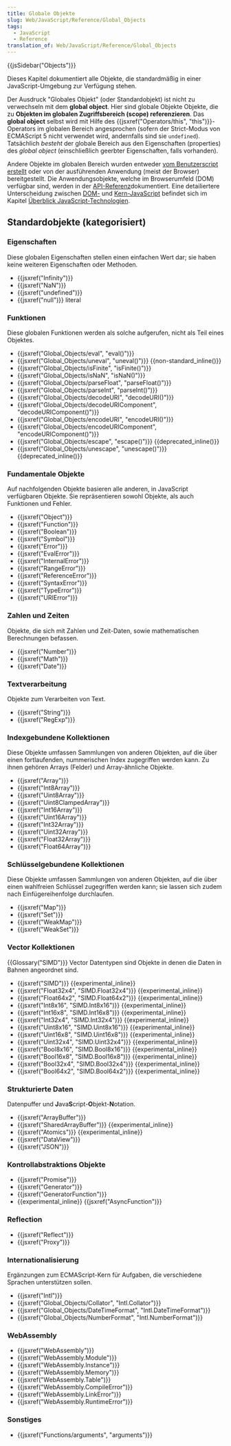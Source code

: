```yaml
---
title: Globale Objekte
slug: Web/JavaScript/Reference/Global_Objects
tags:
  - JavaScript
  - Reference
translation_of: Web/JavaScript/Reference/Global_Objects
---
```

{{jsSidebar("Objects")}}

Dieses Kapitel dokumentiert alle Objekte, die standardmäßig in einer JavaScript-Umgebung zur Verfügung stehen.

Der Ausdruck "Globales Objekt" (oder Standardobjekt) ist nicht zu verwechseln mit dem **global object**. Hier sind globale Objekte Objekte, die zu **Objekten im globalen Zugriffsbereich (scope) referenzieren**. Das **global object** selbst wird mit Hilfe des {{jsxref("Operators/this", "this")}}-Operators im globalen Bereich angesprochen (sofern der Strict-Modus von ECMAScript 5 nicht verwendet wird, andernfalls sind sie `undefined`). Tatsächlich _besteht_ der globale Bereich aus den Eigenschaften (properties) des _global object_ (einschließlich geerbter Eigenschaften, falls vorhanden).

Andere Objekte im globalen Bereich wurden entweder [vom Benutzerscript erstellt](/de/docs/Web/JavaScript/Guide/Working_with_Objects#Creating_new_objects) oder von der ausführenden Anwendung (meist der Browser) bereitgestellt. Die Anwendungsobjekte, welche im Browserumfeld (DOM) verfügbar sind, werden in der [API-Referenz](/de/docs/Web/API/Reference)dokumentiert. Eine detailiertere Unterscheidung zwischen [DOM-](/de/docs/DOM/DOM_Reference) und [Kern-JavaScript](/de/docs/Web/JavaScript) befindet sich im Kapitel [Überblick JavaScript-Technologien](/de/docs/Web/JavaScript/JavaScript_technologies_overview).

## Standardobjekte (kategorisiert)

### Eigenschaften

Diese globalen Eigenschaften stellen einen einfachen Wert dar; sie haben keine weiteren Eigenschaften oder Methoden.

- {{jsxref("Infinity")}}
- {{jsxref("NaN")}}
- {{jsxref("undefined")}}
- {{jsxref("null")}} literal

### Funktionen

Diese globalen Funktionen werden als solche aufgerufen, nicht als Teil eines Objektes.

- {{jsxref("Global_Objects/eval", "eval()")}}
- {{jsxref("Global_Objects/uneval", "uneval()")}} {{non-standard_inline()}}
- {{jsxref("Global_Objects/isFinite", "isFinite()")}}
- {{jsxref("Global_Objects/isNaN", "isNaN()")}}
- {{jsxref("Global_Objects/parseFloat", "parseFloat()")}}
- {{jsxref("Global_Objects/parseInt", "parseInt()")}}
- {{jsxref("Global_Objects/decodeURI", "decodeURI()")}}
- {{jsxref("Global_Objects/decodeURIComponent", "decodeURIComponent()")}}
- {{jsxref("Global_Objects/encodeURI", "encodeURI()")}}
- {{jsxref("Global_Objects/encodeURIComponent", "encodeURIComponent()")}}
- {{jsxref("Global_Objects/escape", "escape()")}} {{deprecated_inline()}}
- {{jsxref("Global_Objects/unescape", "unescape()")}} {{deprecated_inline()}}

### Fundamentale Objekte

Auf nachfolgenden Objekte basieren alle anderen, in JavaScript verfügbaren Objekte. Sie repräsentieren sowohl Objekte, als auch Funktionen und Fehler.

- {{jsxref("Object")}}
- {{jsxref("Function")}}
- {{jsxref("Boolean")}}
- {{jsxref("Symbol")}}
- {{jsxref("Error")}}
- {{jsxref("EvalError")}}
- {{jsxref("InternalError")}}
- {{jsxref("RangeError")}}
- {{jsxref("ReferenceError")}}
- {{jsxref("SyntaxError")}}
- {{jsxref("TypeError")}}
- {{jsxref("URIError")}}

### Zahlen und Zeiten

Objekte, die sich mit Zahlen und Zeit-Daten, sowie mathematischen Berechnungen befassen.

- {{jsxref("Number")}}
- {{jsxref("Math")}}
- {{jsxref("Date")}}

### Textverarbeitung

Objekte zum Verarbeiten von Text.

- {{jsxref("String")}}
- {{jsxref("RegExp")}}

### Indexgebundene Kollektionen

Diese Objekte umfassen Sammlungen von anderen Objekten, auf die über einen fortlaufenden, nummerischen Index zugegriffen werden kann. Zu ihnen gehören Arrays (Felder) und Array-ähnliche Objekte.

- {{jsxref("Array")}}
- {{jsxref("Int8Array")}}
- {{jsxref("Uint8Array")}}
- {{jsxref("Uint8ClampedArray")}}
- {{jsxref("Int16Array")}}
- {{jsxref("Uint16Array")}}
- {{jsxref("Int32Array")}}
- {{jsxref("Uint32Array")}}
- {{jsxref("Float32Array")}}
- {{jsxref("Float64Array")}}

### Schlüsselgebundene Kollektionen

Diese Objekte umfassen Sammlungen von anderen Objekten, auf die über einen wahlfreien Schlüssel zugegriffen werden kann; sie lassen sich zudem nach Einfügereihenfolge durchlaufen.

- {{jsxref("Map")}}
- {{jsxref("Set")}}
- {{jsxref("WeakMap")}}
- {{jsxref("WeakSet")}}

### Vector Kollektionen

{{Glossary("SIMD")}} Vector Datentypen sind Objekte in denen die Daten in Bahnen angeordnet sind.

- {{jsxref("SIMD")}} {{experimental_inline}}
- {{jsxref("Float32x4", "SIMD.Float32x4")}} {{experimental_inline}}
- {{jsxref("Float64x2", "SIMD.Float64x2")}} {{experimental_inline}}
- {{jsxref("Int8x16", "SIMD.Int8x16")}} {{experimental_inline}}
- {{jsxref("Int16x8", "SIMD.Int16x8")}} {{experimental_inline}}
- {{jsxref("Int32x4", "SIMD.Int32x4")}} {{experimental_inline}}
- {{jsxref("Uint8x16", "SIMD.Uint8x16")}} {{experimental_inline}}
- {{jsxref("Uint16x8", "SIMD.Uint16x8")}} {{experimental_inline}}
- {{jsxref("Uint32x4", "SIMD.Uint32x4")}} {{experimental_inline}}
- {{jsxref("Bool8x16", "SIMD.Bool8x16")}} {{experimental_inline}}
- {{jsxref("Bool16x8", "SIMD.Bool16x8")}} {{experimental_inline}}
- {{jsxref("Bool32x4", "SIMD.Bool32x4")}} {{experimental_inline}}
- {{jsxref("Bool64x2", "SIMD.Bool64x2")}} {{experimental_inline}}

### Strukturierte Daten

Datenpuffer und **J**ava**S**cript-**O**bjekt-**N**otation.

- {{jsxref("ArrayBuffer")}}
- {{jsxref("SharedArrayBuffer")}} {{experimental_inline}}
- {{jsxref("Atomics")}} {{experimental_inline}}
- {{jsxref("DataView")}}
- {{jsxref("JSON")}}

### Kontrollabstraktions Objekte

- {{jsxref("Promise")}}
- {{jsxref("Generator")}}
- {{jsxref("GeneratorFunction")}}
- {{experimental_inline}} {{jsxref("AsyncFunction")}}

### Reflection

- {{jsxref("Reflect")}}
- {{jsxref("Proxy")}}

### Internationalisierung

Ergänzungen zum ECMAScript-Kern für Aufgaben, die verschiedene Sprachen unterstützen sollen.

- {{jsxref("Intl")}}
- {{jsxref("Global_Objects/Collator", "Intl.Collator")}}
- {{jsxref("Global_Objects/DateTimeFormat", "Intl.DateTimeFormat")}}
- {{jsxref("Global_Objects/NumberFormat", "Intl.NumberFormat")}}

### WebAssembly

- {{jsxref("WebAssembly")}}
- {{jsxref("WebAssembly.Module")}}
- {{jsxref("WebAssembly.Instance")}}
- {{jsxref("WebAssembly.Memory")}}
- {{jsxref("WebAssembly.Table")}}
- {{jsxref("WebAssembly.CompileError")}}
- {{jsxref("WebAssembly.LinkError")}}
- {{jsxref("WebAssembly.RuntimeError")}}

### Sonstiges

- {{jsxref("Functions/arguments", "arguments")}}
